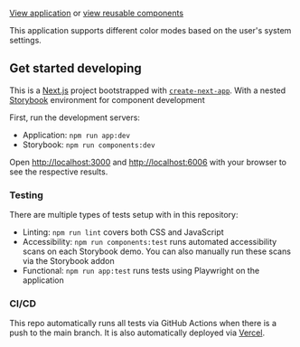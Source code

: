 [View application](https://weather-app-ebyrne.vercel.app/) or [view reusable components](https://elizabethsjudd.github.io/weather-app/)

This application supports different color modes based on the user's system settings.

## Get started developing

This is a [Next.js](https://nextjs.org/) project bootstrapped with [`create-next-app`](https://github.com/vercel/next.js/tree/canary/packages/create-next-app). With a nested [Storybook](https://storybook.js.org/) environment for component development

First, run the development servers:

* Application: `npm run app:dev`
* Storybook: `npm run components:dev`

Open [http://localhost:3000](http://localhost:3000) and [http://localhost:6006](http://localhost:6006) with your browser to see the respective results.

### Testing

There are multiple types of tests setup with in this repository:

* Linting: `npm run lint` covers both CSS and JavaScript 
* Accessibility: `npm run components:test` runs automated accessibility scans on each Storybook demo. You can also manually run these scans via the Storybook addon
* Functional: `npm run app:test` runs tests using Playwright on the application

### CI/CD

This repo automatically runs all tests via GitHub Actions when there is a push to the main branch. It is also automatically deployed via [Vercel]((https://vercel.com/new?utm_medium=default-template&filter=next.js&utm_source=create-next-app&utm_campaign=create-next-app-readme)).
